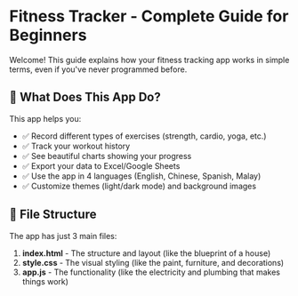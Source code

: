 # Fitness Tracker - Complete Guide for Beginners

Welcome! This guide explains how your fitness tracking app works in simple terms, even if you've never programmed before.

## 🎯 What Does This App Do?

This app helps you:
- ✅ Record different types of exercises (strength, cardio, yoga, etc.)
- ✅ Track your workout history
- ✅ See beautiful charts showing your progress
- ✅ Export your data to Excel/Google Sheets
- ✅ Use the app in 4 languages (English, Chinese, Spanish, Malay)
- ✅ Customize themes (light/dark mode) and background images

## 📁 File Structure

The app has just 3 main files:

1. **index.html** - The structure and layout (like the blueprint of a house)
2. **style.css** - The visual styling (like the paint, furniture, and decorations)
3. **app.js** - The functionality (like the electricity and plumbing that makes things work)

